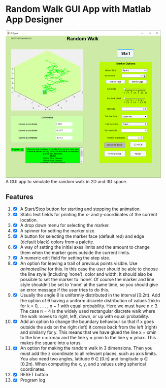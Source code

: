 # Random Walk GUI App with Matlab App Designer
![](randomWalk.png)  
A GUI app to simulate the random walk in 2D and 3D space.
## Features
1. - [x] A Start/Stop button for starting and stopping the animation.
2. - [x] Static text fields for printing the x- and y-coordinates of the current location.
3. - [x] A drop down menu for selecting the marker.
4. - [x] A spinner for setting the marker size.
5. - [x] A button for selecting the marker face (default red) and edge (default black) colors from a palette.
6. - [x] A way of setting the initial axes limits and the amount to change them when the marker goes outside the current limits.
7. - [x] A numeric edit field for setting the step size.
8. - [x] An option for leaving a trail of previous points visible. Use *animatedline* for this. In this case the user should be able to choose the line style (including ’none’), color and width. It should also be possible to set the marker to ’none’. Of course the marker and line style shouldn’t be set to ’none’ at the same time, so you should give an error message if the user tries to do this.
9. - [x] Usually the angle θ is uniformly distributed in the interval [0.2π). Add the option of θ having a uniform discrete distribution of values 2πk/n for k = 0, . . . , n − 1 with equal probability. Here we must have n ≥ 3. The case n = 4 is the widely used rectangular discrete walk where the walk moves to right, left, down, or up with equal probability.
10. - [x] Add an option to change the boundary behaviour so that if x goes outside the axis on the right (left) it comes back from the left (right) and similarly for y. This means that we have glued the line x = xmin to the line x = xmax and the line y = ymin to the line y = ymax. This makes the square into a torus.
11. - [x] An option for making the random walk in 3 dimensions. Then you must add the z coordinate to all relevant places, such as axis limits. You also need two angles, latitude θ ∈ [0.π] and longitude φ ∈ [0.2π). When computing the x, y, and z values using spherical coordinates.
12. - [x] RESET button
13. - [x] Program log
